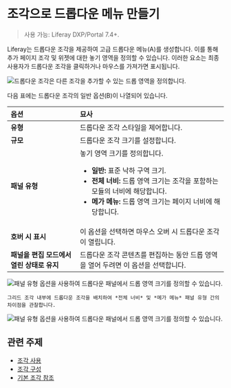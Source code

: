 # 조각으로 드롭다운 메뉴 만들기

> 사용 가능: Liferay DXP/Portal 7.4+.

Liferay는 드롭다운 조각을 제공하여 고급 드롭다운 메뉴(A)를 생성합니다. 이를 통해 추가 페이지 조각 및 위젯에 대한 놓기 영역을 정의할 수 있습니다. 이러한 요소는 최종 사용자가 드롭다운 조각을 클릭하거나 마우스를 가져가면 표시됩니다.

![드롭다운 조각은 다른 조각을 추가할 수 있는 드롭 영역을 정의합니다.](./creating-dropdown-menus-with-fragments/images/01.png)

다음 표에는 드롭다운 조각의 일반 옵션(B)이 나열되어 있습니다.

| 옵션                      | 묘사                                              |
|:----------------------- |:----------------------------------------------- |
| **유형** | 드롭다운 조각 스타일을 제어합니다.                             |
| **규모** | 드롭다운 조각 크기를 설정합니다.                              |
| **패널 유형** | 놓기 영역 크기를 정의합니다.</br><ul><li> **일반:** 표준 낙하 구역 크기.</li><li> **전체 너비:** 드롭 영역 크기는 조각을 포함하는 모듈의 너비에 해당합니다.</li><li> **메가 메뉴:** 드롭 영역 크기는 페이지 너비에 해당합니다.</li></ul>  |
| **호버 시 표시** | 이 옵션을 선택하면 마우스 오버 시 드롭다운 조각이 열립니다.              |
| **패널을 편집 모드에서 열린 상태로 유지** | 드롭다운 조각 콘텐츠를 편집하는 동안 드롭 영역을 열어 두려면 이 옵션을 선택합니다. |

![패널 유형 옵션을 사용하여 드롭다운 패널에서 드롭 영역 크기를 정의할 수 있습니다.](./creating-dropdown-menus-with-fragments/images/02.png)

```{tip}
그리드 조각 내부에 드롭다운 조각을 배치하여 *전체 너비* 및 *메가 메뉴* 패널 유형 간의 차이점을 관찰합니다.
```

![패널 유형 옵션을 사용하여 드롭다운 패널에서 드롭 영역 크기를 정의할 수 있습니다.](./creating-dropdown-menus-with-fragments/images/03.gif)

## 관련 주제

* [조각 사용](../using-fragments.md)
* [조각 구성](./configuring-fragments.md)
* [기본 조각 참조](./default-fragments-reference.md)

